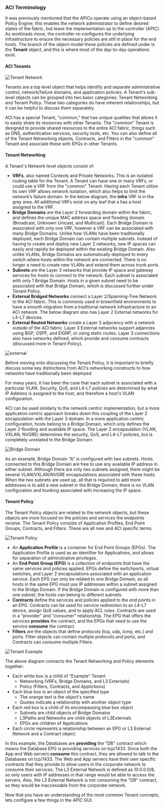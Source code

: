 ### ACI Terminology
It was previously mentioned that the APICs operate using an object-based Policy Engine; this enables the network administrator to define desired states of the fabric, but leave the implementation up to the controller (APIC). As workloads move, the controller re-configures the underlying infrastructure to ensure the necessary policies are still in place for the end hosts. The branch of the object-model these policies are defined under is the **Tenant** object, and this is where most of the day-to-day operations exist.

#### ACI Tenants
![Tenant Network](/posts/files/intro-to-aci_understanding-aci/assets/images/tenant_network.png)

Tenants are a top level object that helps identify and separate administrative control, network/failure domains, and application policies. A Tenant's sub-level objects can be grouped into two basic categories: Tenant Networking and Tenant Policy. These two categories do have inherent relationships, but it can be helpful to discuss them separately. 

ACI has a special Tenant, "common," that has unique qualities that allows it to easily share its resources with other Tenants. The "common" Tenant is designed to provide shared resources to the entire ACI fabric, things such as DNS, authentication services, security tools, etc. You can also define all of the Tenant Networking objects, Contracts, and Filters in the "common" Tenant and associate these with EPGs in other Tenants.

#### Tenant Networking
A Tenant's Network level objects consist of:

*  **VRFs**, also named Contexts and Private Networks. This is an isolated routing table for the Tenant. A Tenant can have one or many VRFs, or could use a VRF from the "common" Tenant. Having each Tenant utilize its own VRF allows network isolation, which also helps to limit the network’s failure domain. In the below diagram, the **infra** VRF is in the grey area. All additional VRFs exist on any leaf that a has a host assigned to the VRF.
*  **Bridge Domains** are the Layer 2 forwarding domain within the fabric, and defines the unique MAC address space and flooding domain (Broadcast, Unknown Unicast, and Multicast). Each Bridge Domain is associated with only one VRF, however a VRF can be associated with many Bridge Domains. Unlike how VLANs have been traditionally deployed, each Bridge Domain can contain multiple subnets. Instead of having to create and deploy new Layer 2 networks, new IP spaces can easily and rapidly be deployed within the existing Bridge Domain. Also unlike VLANs, Bridge Domains are automatically deployed to every switch where hosts within the network are connected. There is no longer a need to create new VLANs and extend them across trunk ports.
*  **Subnets** are the Layer 3 networks that provide IP space and gateway services for hosts to connect to the network. Each subnet is associated with only 1 Bridge Domain. Hosts in a given subnet need to be associated with that Bridge Domain, which is discussed further under Tenant Policy.
*  **External Bridged Networks** connect a Layer 2/Spanning-Tree Network to the ACI fabric. This is commonly used in brownfield environments to have a smooth migration from a traditional network infrastracture to an ACI network. The below diagram also has Layer 2 External networks for L4-L7 devices.
*  **External Routed Networks** create a Layer 3 adjacency with a network outside of the ACI fabric. Layer 3 External networks support adjancies using BGP, OSPF, and EIGRP, or using static routes. Layer 3 connections also have networks defined, which provide and consume contracts (discussed more in Tenant Policy).

![external](/posts/files/intro-to-aci_understanding-aci/assets/images/external.png)

Before moving onto discussing the Tenant Policy, it is important to briefly discuss some key distinctions from ACI's networking constructs to how networks have traditionally been deployed. 

For many years, it has been the case that each subnet is associated with a particular VLAN. Security, QoS, and L4-L7 policies are determined by what IP Address is assigned to the host, and therefore a host's VLAN configuration.

ACI can be used similarly to the network centric implementation, but a more application centric approach breaks down this coupling of the Layer 2 encapsulation with the Layer 3 domain. In a more application centric configuration, hosts belong to a Bridge Domain, which only defines the Layer 2 flooding and available IP space. The Layer 2 encapsulation (VLAN, VXLAN, NVGRE) determines the security, QoS, and L4-L7 policies, but is completely unrelated to the Bridge Domain.

![Bridge Domain](/posts/files/intro-to-aci_understanding-aci/assets/images/bridge_domain.png)

As an example, Bridge Domain "A" is configured with two subnets. Hosts connected to this Bridge Domain are free to use any available IP address in either subnet. Although there are only two subnets assigned, there might be several VLAN/VXLAN/NVGRE encapsulations associated with these hosts. When the two subnets are used up, all that is required to add more addresses is to add a new subnet in the Bridge Domain; there is no VLAN configuration and trunking associated with increasing the IP space.

#### Tenant Policy

The Tenant Policy objects are related to the network objects, but these objects are more focused on the policies and services the endpoints receive. The Tenant Policy consists of Application Profiles, End Point Groups, Contracts, and Filters. These are all new and ACI specific terms.

![Tenant Policy](/posts/files/intro-to-aci_understanding-aci/assets/images/tenant_policy.png)

*  An **Application Profile** is a container for End Point Groups (EPGs). The Application Profile is used as an identifier for Applications, and allows for separation of adminstrative privileges.
*  An **End Point Group (EPG)** is a collection of endpoints that have the same services and policies applied. EPGs define the switchports, virtual switches, and Layer 2 encapsulations associated with an application service. Each EPG can only be related to one Bridge Domain, so all hosts in the same EPG must use IP addresses within a subnet assigned to the Bridge Domain. If the Bridge Domain is configured with more than one subnet, the hosts can belong to different subnets.
*  **Contracts** define the services and policies applied to the end points in an EPG. Contracts can be used for service redirection to an L4-L7 device, assign QoS values, and to apply ACL rules. Contracts are used in a "provider" and "consumer" relationship. The EPG that offers the services **provides** the contract, and the EPGs that need to use the service **consume** the contract.
*  **Filters** are the objects that define protocols (tcp, udp, icmp, etc.) and ports. Filter objects can contain multiple protocols and ports, and Contracts can consume multiple Filters.

![Tenant Example](/posts/files/intro-to-aci_understanding-aci/assets/images/tenant_example.png)

The above diagram connects the Tenant Networking and Policy elements together:

*  Each white box is a child of "Example" Tenant
    -  Networking (VRFs, Bridge Domains, and L3 Externals)
    -  Policy (Filters, Contracts, and Applictions)
*  Each blue box is an object of the specified type
    -  The orange text is the object's name
    -  Quotes indicate a relationship with another object type
*   Each red box is a child of its encompassing blue box object
    -   Subnets are child objects of Bridge Domains
    -   L3Paths and Networks are child objects of L3Externals
    -   EPGs are children of Applications
*   Each circle represents a relationship between an EPG or L3 External Network and a Contract object.

In this example, the Databases are **providing** the "DB" contract which means the Database EPG is providing services on tcp/1433. Since both the App and Web servers **consume** this contract, they are allowed to talk to the Databases on tcp/1433. The Web and App servers have their own specific contracts that they provide to allow users in the corporate network to consume their services. The L3 External Network is defined as 10.0.0.0/8, so only users with IP addresses in that range would be able to access the servers. Also, the L3 External Network is not consuming the "DB" contract, so they would be inaccessable from the corporate network.

Now that you have an understanding of the most common Tenant concepts, lets configure a few things in the APIC GUI.
